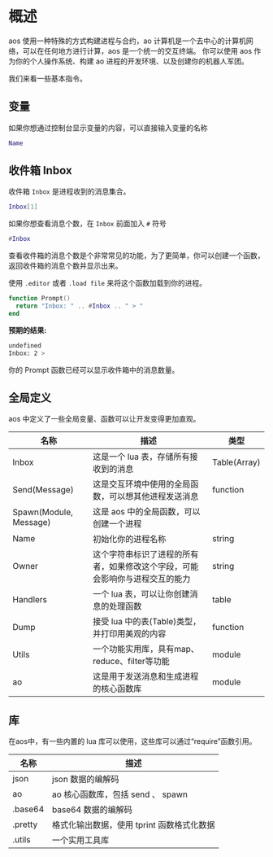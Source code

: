 # 概述

aos 使用一种特殊的方式构建进程与合约，ao 计算机是一个去中心的计算机网络，可以在任何地方进行计算，aos 是一个统一的交互终端。 你可以使用 aos 作为你的个人操作系统、构建 ao 进程的开发环境、以及创建你的机器人军团。

我们来看一些基本指令。

## 变量

如果你想通过控制台显示变量的内容，可以直接输入变量的名称

```lua
Name
```

## 收件箱 Inbox

收件箱 `Inbox` 是进程收到的消息集合。

```lua
Inbox[1]
```

如果你想查看消息个数，在 `Inbox` 前面加入 `#` 符号

```lua
#Inbox
```

查看收件箱的消息个数是个非常常见的功能，为了更简单，你可以创建一个函数，返回收件箱的消息个数并显示出来。

使用 `.editor` 或者 `.load file` 来将这个函数加载到你的进程。

```lua
function Prompt()
  return "Inbox: " .. #Inbox .. " > "
end
```

**预期的结果:**

```sh
undefined
Inbox: 2 >
```

你的 Prompt 函数已经可以显示收件箱中的消息数量。

## 全局定义

aos 中定义了一些全局变量、函数可以让开发变得更加直观。

| 名称                   | 描述                                                                         | 类型         |
| ---------------------- | ---------------------------------------------------------------------------- | ------------ |
| Inbox                  | 这是一个 lua 表，存储所有接收到的消息                                        | Table(Array) |
| Send(Message)          | 这是交互环境中使用的全局函数，可以想其他进程发送消息                         | function     |
| Spawn(Module, Message) | 这是 aos 中的全局函数，可以创建一个进程                                      |
| Name                   | 初始化你的进程名称                                                           | string       |
| Owner                  | 这个字符串标识了进程的所有者，如果修改这个字段，可能会影响你与进程交互的能力 | string       |
| Handlers               | 一个 lua 表，可以让你创建消息的处理函数                                      | table        |
| Dump                   | 接受 lua 中的表(Table)类型，并打印用美观的内容                               | function     |
| Utils                  | 一个功能实用库，具有map、reduce、filter等功能                                | module       |
| ao                     | 这是用于发送消息和生成进程的核心函数库                                       | module       |

## 库

在aos中，有一些内置的 lua 库可以使用，这些库可以通过“require”函数引用。

| 名称    | 描述                                       |
| ------- | ------------------------------------------ |
| json    | json 数据的编解码                          |
| ao      | ao 核心函数库，包括 send 、 spawn          |
| .base64 | base64 数据的编解码                        |
| .pretty | 格式化输出数据，使用 tprint 函数格式化数据 |
| .utils  | 一个实用工具库                             |
